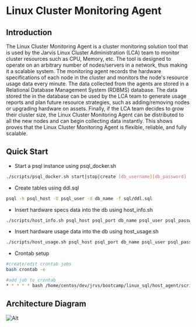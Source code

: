 # Linux Cluster Monitoring Agent

## Introduction

The Linux Cluster Monitoring Agent is a cluster monitoring solution tool that is used by the Jarvis Linux Cluster Administration (LCA) team to monitor cluster resources such as CPU, Memory, etc. The tool is designed to operate on an arbitrary number of nodes/servers in a network, thus making it a scalable system. The monitoring agent records the hardware specifications of each node in the cluster and monitors the node's resource usage data every minute. The data collected from the agents are stored in a Relational Database Management System (RDBMS) database. The data stored the in the database can be used by the LCA team to generate usage reports and plan future resource strategies, such as adding/removing nodes or upgrading hardware on assets. Finally, if the LCA team decides to grow their cluster size, the Linux Cluster Monitoring Agent can be distributed to all the new nodes and can begin collecting data instantly. This shows proves that the Linux Cluster Monitoring Agent is flexible, reliable, and fully scalable.

## Quick Start
- Start a psql instance using psql_docker.sh
```sh
./scripts/psql_docker.sh start|stop|create [db_username][db_password]
```
- Create tables using ddl.sql
```sh
psql -h psql_host -U psql_user -d db_name -f sql/ddl.sql
```
- Insert hardware specs data into the db using host_info.sh
```sh
./scripts/host_info.sh psql_host psql_port db_name psql_user psql_password
```
- Insert hardware usage data into the db using host_usage.sh
```sh
./scripts/host_usage.sh psql_host psql_port db_name psql_user psql_password
```
- Crontab setup
```sh
#create/edit crontab jobs
bash crontab -e

#add job to crontab
* * * * * bash /home/centos/dev/jrvs/bootcamp/linux_sql/host_agent/scripts/host_usage.sh localhost 5432 host_agent postgres password > /tmp/host_usage.log
```
## Architecture Diagram

![Alt](https://github.com/jarviscanada/jarvis_data_eng_JudeFurtal/blob/feature/README/linux_sql/assets/arch_diagram.png)

